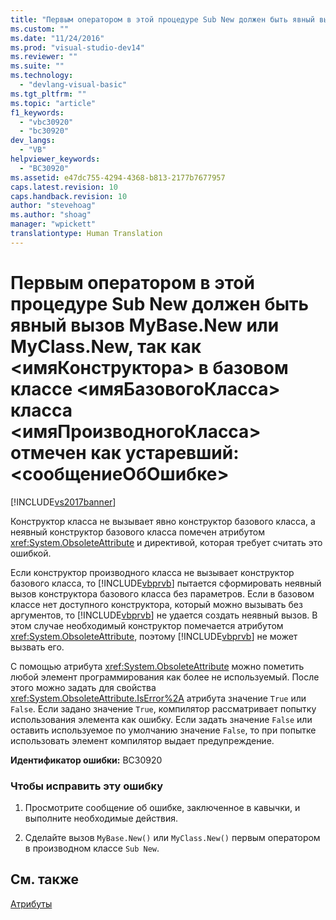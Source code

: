 ```yaml
---
title: "Первым оператором в этой процедуре Sub New должен быть явный вызов MyBase.New или MyClass.New, так как &lt;имяКонструктора&gt; в базовом классе &lt;имяБазовогоКласса&gt; класса &lt;имяПроизводногоКласса&gt; отмечен как устаревший: &lt;сообщениеОбОшибке&gt; | Microsoft Docs"
ms.custom: ""
ms.date: "11/24/2016"
ms.prod: "visual-studio-dev14"
ms.reviewer: ""
ms.suite: ""
ms.technology: 
  - "devlang-visual-basic"
ms.tgt_pltfrm: ""
ms.topic: "article"
f1_keywords: 
  - "vbc30920"
  - "bc30920"
dev_langs: 
  - "VB"
helpviewer_keywords: 
  - "BC30920"
ms.assetid: e47dc755-4294-4368-b813-2177b7677957
caps.latest.revision: 10
caps.handback.revision: 10
author: "stevehoag"
ms.author: "shoag"
manager: "wpickett"
translationtype: Human Translation
---
```

# Первым оператором в этой процедуре Sub New должен быть явный вызов MyBase.New или MyClass.New, так как &lt;имяКонструктора&gt; в базовом классе &lt;имяБазовогоКласса&gt; класса &lt;имяПроизводногоКласса&gt; отмечен как устаревший: &lt;сообщениеОбОшибке&gt;
[!INCLUDE[vs2017banner](../../../csharp/includes/vs2017banner.md)]

Конструктор класса не вызывает явно конструктор базового класса, а неявный конструктор базового класса помечен атрибутом <xref:System.ObsoleteAttribute> и директивой, которая требует считать это ошибкой.  
  
 Если конструктор производного класса не вызывает конструктор базового класса, то [!INCLUDE[vbprvb](../../../csharp/programming-guide/concepts/linq/includes/vbprvb_md.md)] пытается сформировать неявный вызов конструктора базового класса без параметров.  Если в базовом классе нет доступного конструктора, который можно вызывать без аргументов, то [!INCLUDE[vbprvb](../../../csharp/programming-guide/concepts/linq/includes/vbprvb_md.md)] не удается создать неявный вызов.  В этом случае необходимый конструктор помечается атрибутом <xref:System.ObsoleteAttribute>, поэтому [!INCLUDE[vbprvb](../../../csharp/programming-guide/concepts/linq/includes/vbprvb_md.md)] не может вызвать его.  
  
 С помощью атрибута <xref:System.ObsoleteAttribute> можно пометить любой элемент программирования как более не используемый.  После этого можно задать для свойства <xref:System.ObsoleteAttribute.IsError%2A> атрибута значение `True` или `False`.  Если задано значение `True`, компилятор рассматривает попытку использования элемента как ошибку.  Если задать значение `False` или оставить используемое по умолчанию значение `False`, то при попытке использовать элемент компилятор выдает предупреждение.  
  
 **Идентификатор ошибки:** BC30920  
  
### Чтобы исправить эту ошибку  
  
1.  Просмотрите сообщение об ошибке, заключенное в кавычки, и выполните необходимые действия.  
  
2.  Сделайте вызов `MyBase.New()` или `MyClass.New()` первым оператором в производном классе `Sub New`.  
  
## См. также  
 [Атрибуты](../Topic/Attributes%20\(C%23%20and%20Visual%20Basic\).md)